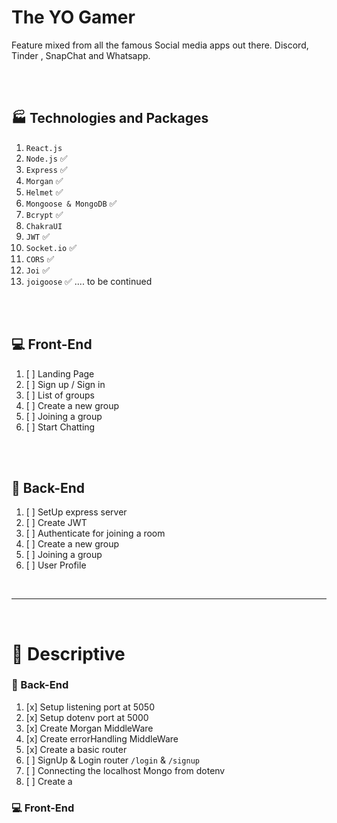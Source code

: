 # The YO Gamer

Feature mixed from all the famous Social media apps out there. Discord, Tinder , SnapChat and Whatsapp.

<br/>
<br/>

## 🏭 Technologies and Packages

1. `React.js`
2. `Node.js` ✅
3. `Express` ✅
4. `Morgan` ✅
5. `Helmet` ✅
6. `Mongoose & MongoDB` ✅
7. `Bcrypt` ✅
8. `ChakraUI`
9. `JWT` ✅
10. `Socket.io` ✅
11. `CORS` ✅
12. `Joi` ✅
13. `joigoose` ✅
    .... to be continued

<br/>
<br/>

## 💻 Front-End

1. [ ] Landing Page
2. [ ] Sign up / Sign in
3. [ ] List of groups
4. [ ] Create a new group
5. [ ] Joining a group
6. [ ] Start Chatting

<br/>
<br/>

## 🎯 Back-End

1. [ ] SetUp express server
2. [ ] Create JWT
3. [ ] Authenticate for joining a room
4. [ ] Create a new group
5. [ ] Joining a group
6. [ ] User Profile

<br/>
<hr/>
<br/>

# 📅 Descriptive

### 🎯 Back-End

1. [x] Setup listening port at 5050
2. [x] Setup dotenv port at 5000
3. [x] Create Morgan MiddleWare
4. [x] Create errorHandling MiddleWare
5. [x] Create a basic router
6. [ ] SignUp & Login router `/login` & `/signup`
7. [ ] Connecting the localhost Mongo from dotenv
8. [ ] Create a

### 💻 Front-End
